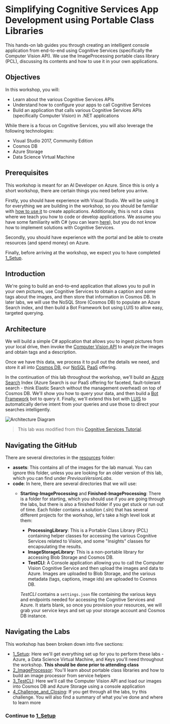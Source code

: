 # Simplifying Cognitive Services App Development using Portable Class Libraries

This hands-on lab guides you through creating an intelligent console application from end-to-end using Cognitive Services (specifically the Computer Vision API). We use the ImageProcessing portable class library (PCL), discussing its contents and how to use it in your own applications.


## Objectives
In this workshop, you will:
- Learn about the various Cognitive Services APIs
- Understand how to configure your apps to call Cognitive Services
- Build an application that calls various Cognitive Services APIs (specifically Computer Vision) in .NET applications

While there is a focus on Cognitive Services, you will also leverage the following technologies:

- Visual Studio 2017, Community Edition
- Cosmos DB
- Azure Storage
- Data Science Virtual Machine


## Prerequisites

This workshop is meant for an AI Developer on Azure. Since this is only a short workshop, there are certain things you need before you arrive.

Firstly, you should have experience with Visual Studio. We will be using it for everything we are building in the workshop, so you should be familiar with [how to use it](https://docs.microsoft.com/en-us/visualstudio/ide/visual-studio-ide) to create applications. Additionally, this is not a class where we teach you how to code or develop applications. We assume you have some familiarity with C# (you can learn [here](https://mva.microsoft.com/en-us/training-courses/c-fundamentals-for-absolute-beginners-16169?l=Lvld4EQIC_2706218949)), but you do not know how to implement solutions with Cognitive Services.

Secondly, you should have experience with the portal and be able to create resources (and spend money) on Azure.

Finally, before arriving at the workshop, we expect you to have completed [1_Setup](./1_Setup.md).

## Introduction

We're going to build an end-to-end application that allows you to pull in your own pictures, use Cognitive Services to obtain a caption and some tags about the images, and then store that information in Cosmos DB. In later labs, we will use the NoSQL Store (Cosmos DB) to populate an Azure Search index, and then build a Bot Framework bot using LUIS to allow easy, targeted querying.

## Architecture

We will build a simple C# application that allows you to ingest pictures from your local drive, then invoke the [Computer Vision API](https://www.microsoft.com/cognitive-services/en-us/computer-vision-api) to analyze the images and obtain tags and a description.

Once we have this data, we process it to pull out the details we need, and store it all into [Cosmos DB](https://azure.microsoft.com/en-us/services/cosmos-db/), our [NoSQL](https://en.wikipedia.org/wiki/NoSQL) [PaaS](https://azure.microsoft.com/en-us/overview/what-is-paas/) offering.

In the continuation of this lab throughout the workshop, we'll build an [Azure Search](https://azure.microsoft.com/en-us/services/search/) Index (Azure Search is our PaaS offering for faceted, fault-tolerant search - think Elastic Search without the management overhead) on top of Cosmos DB. We'll show you how to query your data, and then build a [Bot Framework](https://dev.botframework.com/) bot to query it. Finally, we'll extend this bot with [LUIS](https://www.microsoft.com/cognitive-services/en-us/language-understanding-intelligent-service-luis) to automatically derive intent from your queries and use those to direct your searches intelligently.

![Architecture Diagram](./resources/assets/AI_Immersion_Arch.png)

> This lab was modified from this [Cognitive Services Tutorial](https://github.com/noodlefrenzy/CognitiveServicesTutorial).

## Navigating the GitHub ##

There are several directories in the [resources](./resources) folder:

- **assets**: This contains all of the images for the lab manual. You can ignore this folder, unless you are looking for an older version of this lab, which you can find under *PreviousVersionLabs*.
- **code**: In here, there are several directories that we will use:
	- **Starting-ImageProcessing** and **Finished-ImageProcessing**: There is a folder for starting, which you should use if you are going through the labs, but there is also a finished folder if you get stuck or run out of time. Each folder contains a solution (.sln) that has several different projects for the workshop, let's take a high level look at them:
		- **ProcessingLibrary**: This is a Portable Class Library (PCL) containing helper classes for accessing the various Cognitive Services related to Vision, and some "Insights" classes for encapsulating the results.
		- **ImageStorageLibrary**: This is a non-portable library for accessing Blob Storage and Cosmos DB.
		- **TestCLI**: A Console application allowing you to call the Computer Vision Cognitive Service and then upload the images and data to Azure. Images are uploaded to Blob Storage, and the various metadata (tags, captions, image ids) are uploaded to Cosmos DB.

		_TestCLI_ contains a `settings.json` file containing the various keys and endpoints needed for accessing the Cognitive Services and Azure. It starts blank, so once you provision your resources, we will grab your service keys and set up your storage account and Cosmos DB instance.

## Navigating the Labs

This workshop has been broken down into five sections:
- [1_Setup](./1_Setup.md): Here we'll get everything set up for you to perform these labs - Azure, a Data Science Virtual Machine, and Keys you'll need throughout the workshop. **This should be done prior to attending class**
- [2_ImageProcessor](./2_ImageProcessor.md): You'll learn about portable class libraries and how to build an image processor from service helpers
- [3_TestCLI](./3_TestCLI.md): Here we'll call the Computer Vision API and load our images into Cosmos DB and Azure Storage using a console application
- [4_Challenge_and_Closing](./4_Challenge_and_Closing.md): If you get through all the labs, try this challenge. You will also find a summary of what you've done and where to learn more



### Continue to [1_Setup](./1_Setup.md)


